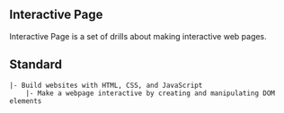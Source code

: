 ## Interactive Page

Interactive Page is a set of drills about making interactive web pages.

## Standard

```
|- Build websites with HTML, CSS, and JavaScript
    |- Make a webpage interactive by creating and manipulating DOM elements
```

